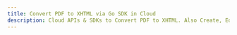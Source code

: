 ---title: Convert PDF to XHTML via Go SDK in Clouddescription: Cloud APIs & SDKs to Convert PDF to XHTML. Also Create, Edit & Render Microsoft Word & OpenOffice documents in the Cloud.---
